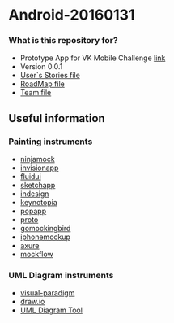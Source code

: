# Android-20160131

### What is this repository for? ###
* Prototype App for VK Mobile Challenge [link](https://vk.com/vkmc)
* Version 0.0.1
* [User`s Stories file](https://github.com/khasang-incubator/Android-20160131/wiki/User-Stories)
* [RoadMap file](https://github.com/khasang-incubator/Android-20160131/wiki/RoadMap)
* [Team file](https://github.com/khasang-incubator/Android-20160131/wiki/%D0%A1%D0%BE%D1%81%D1%82%D0%B0%D0%B2-%D0%BA%D0%BE%D0%BC%D0%B0%D0%BD%D0%B4%D1%8B)

## Useful information
### Painting instruments ###
* [ninjamock](https://ninjamock.com/)
* [invisionapp](https://projects.invisionapp.com/d/login?redir=%2Fd%2Fmain#/projects/5440003)
* [fluidui](https://www.fluidui.com/)
* [sketchapp](https://www.sketchapp.com/)
* [indesign](http://www.adobe.com/ru/products/indesign.html)
* [keynotopia](http://keynotopia.com/)
* [popapp](https://popapp.in/)
* [proto](https://proto.io/)
* [gomockingbird](https://gomockingbird.com/home)
* [iphonemockup](http://iphonemockup.lkmc.ch/)
* [axure](http://www.axure.com/)
* [mockflow](https://www.mockflow.com/)

### UML Diagram instruments ###
* [visual-paradigm](http://www.visual-paradigm.com/)
* [draw.io](https://www.draw.io)
* [UML Diagram Tool](http://www.umlet.com/umletino/umletino.html)
